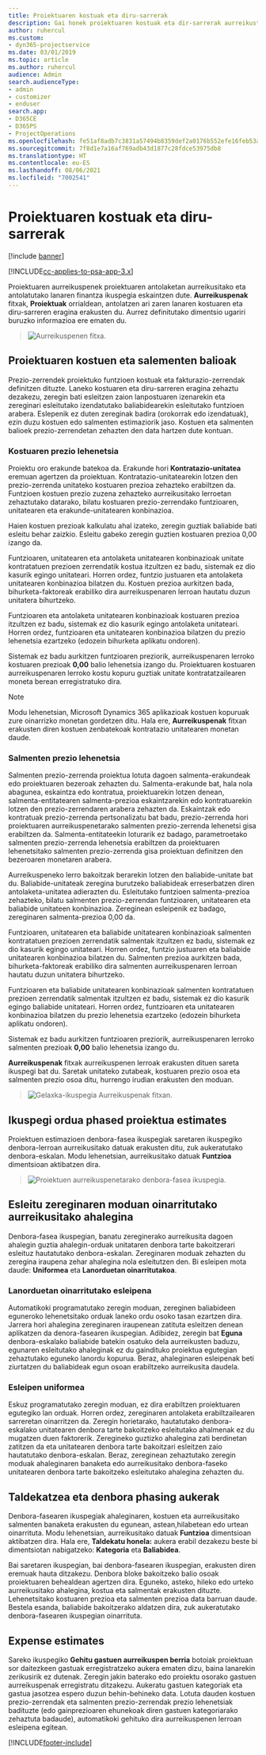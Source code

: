 ```yaml
---
title: Proiektuaren kostuak eta diru-sarrerak
description: Gai honek proiektuaren kostuak eta dir-sarrerak aurreikusteari buruzko informazioa eskaintzen du.
author: ruhercul
ms.custom:
- dyn365-projectservice
ms.date: 03/01/2019
ms.topic: article
ms.author: ruhercul
audience: Admin
search.audienceType:
- admin
- customizer
- enduser
search.app:
- D365CE
- D365PS
- ProjectOperations
ms.openlocfilehash: fe51af8adb7c3831a57494b8359def2a0176b552efe16feb53a2a265f5ffcb0c
ms.sourcegitcommit: 7f8d1e7a16af769adb43d1877c28fdce53975db8
ms.translationtype: HT
ms.contentlocale: eu-ES
ms.lasthandoff: 08/06/2021
ms.locfileid: "7002541"
---
```

# <a name="project-costs-and-revenue"></a>Proiektuaren kostuak eta diru-sarrerak

[!include [banner](../includes/psa-now-project-operations.md)]

[!INCLUDE[cc-applies-to-psa-app-3.x](../includes/cc-applies-to-psa-app-3x.md)]

Proiektuaren aurreikuspenek proiektuaren antolaketan aurreikusitako eta antolatutako lanaren finantza ikuspegia eskaintzen dute. **Aurreikuspenak** fitxak, **Proiektuak** orrialdean, antolatzen ari zaren lanaren kostuaren eta diru-sarreren eragina erakusten du. Aurrez definitutako dimentsio ugariri buruzko informazioa ere ematen du. 

> ![Aurreikuspenen fitxa.](media/project-5.png)

## <a name="cost-and-sales-values-of-the-project"></a>Proiektuaren kostuen eta salementen balioak

Prezio-zerrendek proiektuko funtzioen kostuak eta fakturazio-zerrendak definitzen dituzte. Laneko kostuaren eta diru-sarreren eragina zehaztu dezakezu, zeregin bati esleitzen zaion lanpostuaren izenarekin eta zereginari esleitutako izendatutako baliabidearekin esleitutako funtzioen arabera. Eslepenik ez duten zereginak badira (orokorrak edo izendatuak), ezin duzu kostuen edo salmenten estimaziorik jaso. Kostuen eta salmenten balioek prezio-zerrendetan zehazten den data hartzen dute kontuan.

### <a name="default-cost-price"></a>Kostuaren prezio lehenetsia  

Proiektu oro erakunde batekoa da. Erakunde hori **Kontratazio-unitatea** eremuan agertzen da proiektuan. Kontratazio-unitatearekin lotzen den prezio-zerrenda unitateko kostuaren prezioa zehazteko erabiltzen da. Funtzioen kostuen prezio zuzena zehazteko aurreikusitako lerroetan zehaztutako datarako, bilatu kostuaren prezio-zerrendako funtzioaren, unitatearen eta erakunde-unitatearen konbinazioa. 

Haien kostuen prezioak kalkulatu ahal izateko, zeregin guztiak baliabide bati esleitu behar zaizkio. Esleitu gabeko zeregin guztien kostuaren prezioa 0,00 izango da.

Funtzioaren, unitatearen eta antolaketa unitatearen konbinazioak unitate kontratatuen prezioen zerrendatik kostua itzultzen ez badu, sistemak ez dio kasurik egingo unitateari. Horren ordez, funtzio justuaren eta antolaketa unitatearen konbinazioa bilatzen du. Kostuen prezioa aurkitzen bada, bihurketa-faktoreak erabiliko dira aurreikuspenaren lerroan hautatu duzun unitatera bihurtzeko.

Funtzioaren eta antolaketa unitatearen konbinazioak kostuaren prezioa itzultzen ez badu, sistemak ez dio kasurik egingo antolaketa unitateari. Horren ordez, funtzioaren eta unitatearen konbinazioa bilatzen du prezio lehenetsia ezartzeko (edozein bihurketa aplikatu ondoren).

Sistemak ez badu aurkitzen funtzioaren preziorik, aurreikuspenaren lerroko kostuaren prezioak **0,00** balio lehenetsia izango du. Proiektuaren kostuaren aurreikuspenaren lerroko kostu kopuru guztiak unitate kontratatzailearen moneta berean erregistratuko dira.

> [!NOTE]
> Modu lehenetsian, Microsoft Dynamics 365 aplikazioak kostuen kopuruak zure oinarrizko monetan gordetzen ditu. Hala ere, **Aurreikuspenak** fitxan erakusten diren kostuen zenbatekoak kontratazio unitatearen monetan daude.  

### <a name="default-sales-price"></a>Salmenten prezio lehenetsia 

Salmenten prezio-zerrenda proiektua lotuta dagoen salmenta-erakundeak edo proiektuaren bezeroak zehazten du. Salmenta-erakunde bat, hala nola abagunea, eskaintza edo kontratua, proiektuarekin lotzen denean, salmenta-entitatearen salmenta-prezioa eskaintzarekin edo kontratuarekin lotzen den prezio-zerrendaren arabera zehazten da. Eskaintzak edo kontratuak prezio-zerrenda pertsonalizatu bat badu, prezio-zerrenda hori proiektuaren aurreikuspenetarako salmenten prezio-zerrenda lehenetsi gisa erabiltzen da. Salmenta-entitateekin loturarik ez badago, parametroetako salmenten prezio-zerrenda lehenetsia erabiltzen da proiektuaren lehenetsitako salmenten prezio-zerrenda gisa proiektuan definitzen den bezeroaren monetaren arabera.

Aurreikuspeneko lerro bakoitzak berarekin lotzen den baliabide-unitate bat du. Baliabide-unitateak zeregina burutzeko baliabideak erreserbatzen diren antolaketa-unitatea adierazten du. Esleitutako funtzioen salmenta-prezioa zehazteko, bilatu salmenten prezio-zerrendan funtzioaren, unitatearen eta baliabide unitateen konbinazioa. Zereginean esleipenik ez badago, zereginaren salmenta-prezioa 0,00 da.

Funtzioaren, unitatearen eta baliabide unitatearen konbinazioak salmenten kontratatuen prezioen zerrendatik salmentak itzultzen ez badu, sistemak ez dio kasurik egingo unitateari. Horren ordez, funtzio justuaren eta baliabide unitatearen konbinazioa bilatzen du. Salmenten prezioa aurkitzen bada, bihurketa-faktoreak erabiliko dira salmenten aurreikuspenaren lerroan hautatu duzun unitatera bihurtzeko. 

Funtzioaren eta baliabide unitatearen konbinazioak salmenten kontratatuen prezioen zerrendatik salmentak itzultzen ez badu, sistemak ez dio kasurik egingo baliabide unitateari. Horren ordez, funtzioaren eta unitatearen konbinazioa bilatzen du prezio lehenetsia ezartzeko (edozein bihurketa aplikatu ondoren).

Sistemak ez badu aurkitzen funtzioaren preziorik, aurreikuspenaren lerroko salmenten prezioak **0,00** balio lehenetsia izango du.

**Aurreikuspenak** fitxak aurreikuspenen lerroak erakusten dituen sareta ikuspegi bat du. Saretak unitateko zutabeak, kostuaren prezio osoa eta salmenten prezio osoa ditu, hurrengo irudian erakusten den moduan. 

> ![Gelaxka-ikuspegia Aurreikuspenak fitxan.](media/project-6.png)

## <a name="time-phased-view-of-project-estimates"></a>Ikuspegi ordua phased proiektua estimates

Proiektuen estimazioen denbora-fasea ikuspegiak saretaren ikuspegiko denbora-lerroan aurreikusitako datuak erakusten ditu, zuk aukeratutako denbora-eskalan. Modu lehenetsian, aurreikusitako datuak **Funtzioa** dimentsioan aktibatzen dira.

> ![Proiektuen aurreikuspenetarako denbora-fasea ikuspegia.](media/project-7.png)

## <a name="allocating-estimated-effort-based-on-the-task-mode"></a>Esleitu zereginaren moduan oinarritutako aurreikusitako ahalegina

Denbora-fasea ikuspegian, banatu zereginerako aurreikusita dagoen ahalegin guztia ahalegin-orduak unitataren denbora tarte bakoitzerari esleituz hautatutako denbora-eskalan. Zereginaren moduak zehazten du zeregina iraupena zehar ahalegina nola esleitutzen den. Bi esleipen mota daude: **Uniformea** eta **Lanorduetan oinarritutakoa**.

### <a name="work-hours-based-allocation"></a>Lanorduetan oinarritutako esleipena
 
Automatikoki programatutako zeregin moduan, zereginen baliabideen eguneroko lehenetsitako orduak laneko ordu osoko tasan ezartzen dira. Jarrera hori ahalegina zereginaren iraupenean zatituta esleitzen denean aplikatzen da denora-fasearen ikuspegian. Adibidez, zeregin bat **Eguna** denbora-eskalako baliabide batekin osatuko dela aurreikusten baduzu, egunaren esleitutako ahaleginak ez du gaindituko proiektua egutegian zehaztutako eguneko lanordu kopurua. Beraz, ahaleginaren esleipenak beti ziurtatzen du baliabideak egun osoan erabiltzeko aurreikusita daudela.

### <a name="even-allocation"></a>Esleipen uniformea

Eskuz programatutako zeregin moduan, ez dira erabiltzen proiektuaren egutegiko lan orduak. Horren ordez, zereginaren antolaketa erabiltzailearen sarreretan oinarritzen da. Zeregin horietarako, hautatutako denbora-eskalako unitatearen denbora tarte bakoitzeko esleitutako ahalmenak ez du mugatzen duen faktorerik. Zeregineko guztizko ahalegina zati berdinetan zatitzen da eta unitatearen denbora tarte bakoitzari esleitzen zaio hautatutako denbora-eskalan. Beraz, zereginean zehaztutako zeregin moduak ahaleginaren banaketa edo aurreikusitako denbora-faseko unitatearen denbora tarte bakoitzeko esleitutako ahalegina zehazten du.

## <a name="grouping-and-time-phasing-options"></a>Taldekatzea eta denbora phasing aukerak

Denbora-fasearen ikuspegiak ahaleginaren, kostuen eta aurreikusitako salmenten banaketa erakusten du egunean, astean,hilabetean edo urtean oinarrituta. Modu lehenetsian, aurreikusitako datuak **Funtzioa** dimentsioan aktibatzen dira. Hala ere, **Taldekatu honela:** aukera erabil dezakezu beste bi dimentsiotan nabigatzeko: **Kategoria** eta **Baliabidea**.

Bai saretaren ikuspegian, bai denbora-fasearen ikuspegian, erakusten diren eremuak hauta ditzakezu. Denbora bloke bakoitzeko balio osoak proiektuaren behealdean agertzen dira. Eguneko, asteko, hileko edo urteko aurreikusitako ahalegina, kostua eta salmentak erakusten dituzte. Lehenetsitako kostuaren prezioa eta salmenten prezioa data barruan daude. Bestela esanda, baliabide bakoitzerako aldatzen dira, zuk aukeratutako denbora-fasearen ikuspegian oinarrituta.

## <a name="expense-estimates"></a>Expense estimates

Sareko ikuspegiko **Gehitu gastuen aurreikuspen berria** botoiak proiektuan sor daitezkeen gastuak erregistratzeko aukera ematen dizu, baina lanarekin zerikusirik ez dutenak. Zeregin jakin baterako edo proiektu osorako gastuen aurreikuspenak erregistratu ditzakezu. Aukeratu gastuen kategoriak eta gastua jasotzea espero duzun behin-behineko data. Lotuta dauden kostuen prezio-zerrendak eta salmenten prezio-zerrendak prezio lehenetsiak badituzte (edo gainprezioaren ehunekoak diren gastuen kategoriarako zehaztuta badaude), automatikoki gehituko dira aurreikuspenen lerroan esleipena egitean.


[!INCLUDE[footer-include](../includes/footer-banner.md)]